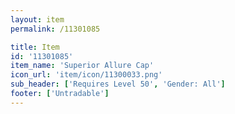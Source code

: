 ```yaml
---
layout: item
permalink: /11301085

title: Item
id: '11301085'
item_name: 'Superior Allure Cap'
icon_url: 'item/icon/11300033.png'
sub_header: ['Requires Level 50', 'Gender: All']
footer: ['Untradable']
---
```

